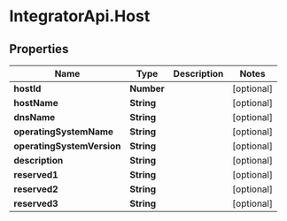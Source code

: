 # IntegratorApi.Host

## Properties

Name | Type | Description | Notes
------------ | ------------- | ------------- | -------------
**hostId** | **Number** |  | [optional] 
**hostName** | **String** |  | [optional] 
**dnsName** | **String** |  | [optional] 
**operatingSystemName** | **String** |  | [optional] 
**operatingSystemVersion** | **String** |  | [optional] 
**description** | **String** |  | [optional] 
**reserved1** | **String** |  | [optional] 
**reserved2** | **String** |  | [optional] 
**reserved3** | **String** |  | [optional] 


